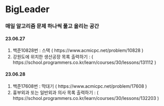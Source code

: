 # BigLeader

### 매일 알고리즘 문제 하나씩 풀고 올리는 공간

#### 23.06.27

<ol>
  <li>백준10828번 : 스택 ( https://www.acmicpc.net/problem/10828 )</li>
  <li>강원도에 위치한 생산공장 목록 출력하기 : ( https://school.programmers.co.kr/learn/courses/30/lessons/131112 )</li>
</ol>

#### 23.06.28

<ol>
  <li>백준17608번 : 막대기 ( https://www.acmicpc.net/problem/17608 )</li>
  <li>흉부외과 또는 일반외과 의사 목록 출력하기
 : ( https://school.programmers.co.kr/learn/courses/30/lessons/132203 )</li>
</ol>
